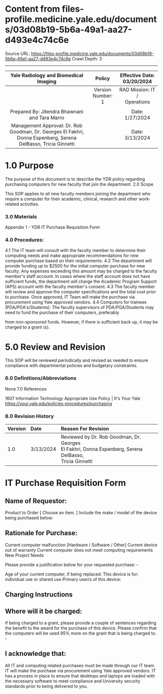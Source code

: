 # Content from files-profile.medicine.yale.edu/documents/03d08b19-5b6a-49a1-aa27-d493e4c74c6e

Source URL: https://files-profile.medicine.yale.edu/documents/03d08b19-5b6a-49a1-aa27-d493e4c74c6e
Crawl Depth: 3

---

| Yale Radiology and Biomedical Imaging | Policy | Effective Date: 03/20/2024 |
| :--: | :--: | :--: |
|  | Version Number: <br> 1 | RAD Mission: IT / <br> Operations |
|  |  |  |
| Prepared By: Jitendra Bhawnani and Tara Marro |  | Date: 1/27/2024 |
| Management Approval: Dr. Rob Goodman, Dr. Georges El Fakhri, Donna Espenberg, Serena DelBasso, Tricia Ginnetti |  | Date: 3/13/2024 |

# 1.0 Purpose 

The purpose of this document is to describe the YDR policy regarding purchasing computers for new faculty that join the department.
2.0 Scope

This SOP applies to all new faculty members joining the department who require a computer for their academic, clinical, research and other work-related activities.

### 3.0 Materials

Appendix 1 - YDR IT Purchase Requisition Form

### 4.0 Procedures:

4.1 The IT team will consult with the faculty member to determine their computing needs and make appropriate recommendations for new computer purchase based on their requirements.
4.2 The department will provide funding up to $\$ 2500$ for the initial computer purchase for new faculty. Any expenses exceeding this amount may be charged to the faculty member's staff account. In cases where the staff account does not have sufficient funds, the department will charge the Academic Program Support (APS) account with the faculty member's consent.
4.3 The faculty member will review and approve the computer specifications and the total cost prior to purchase. Once approved, IT Team will make the purchase via procurement using Yale approved vendors.
4.4 Computers for trainees (PDA/PGA's/Students): The faculty supervisors of PDA/PGA/Students may need to fund the purchase of their computers, preferably

from non-sponsored funds. However, if there is sufficient back up, it may be charged to a grant (s).

# 5.0 Review and Revision 

This SOP will be reviewed periodically and revised as needed to ensure compliance with departmental policies and budgetary constraints.

### 6.0 Definitions/Abbreviations

None
7.0 References

1607 Information Technology Appropriate Use Policy | It's Your Yale
https://your.yale.edu/policies-procedures/purchasing

### 8.0 Revision History

| Version | Date | Reason For Revision |
| :-- | :-- | :-- |
| 1.0 | $3 / 13 / 2024$ | Reviewed by Dr. Rob Goodman, Dr. Georges <br> El Fakhri, Donna Espenberg, Serena DelBasso, <br> Tricia Ginnetti |

# IT Purchase Requisition Form 

## Name of Requestor:

Product to Order [ Choose an item. ] Include the make / model of the device being purchased below:

## Rationale for Purchase:

Current computer malfunction [Hardware / Software / Other]
Current device out of warranty
Current computer does not meet computing requirements
New Project Needs

Please provide a justification below for your requested purchase:
$\square$

Age of your current computer, if being replaced:
This device is for: individual use or shared use
Primary user/s of this device:

## Charging Instructions

## Where will it be charged:

If being charged to a grant, please provide a couple of sentences regarding the benefit to the award for the purchase of this device. Please confirm that the computers will be used $95 \%$ more on the grant that is being charged to.
$\square$

## I acknowledge that:

All IT and computing related purchases must be made through our IT team. IT will make the purchase via procurement using Yale approved vendors. IT has a process in place to ensure that desktops and laptops are loaded with the necessary software to meet compliance and University security standards prior to being delivered to you.